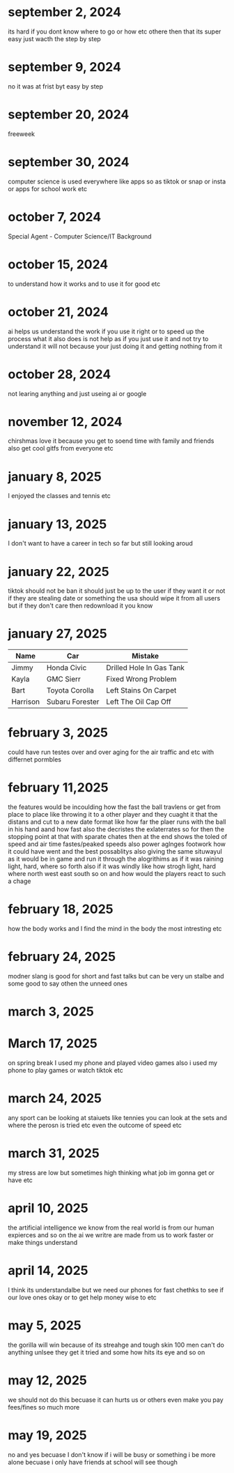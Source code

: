 # september 2, 2024
its hard if you dont know where to go or how etc othere then that its super easy just wacth the step by step
# september 9, 2024
no it was at frist byt easy by step 
# september 20, 2024
freeweek
# september 30, 2024
computer science is used everywhere like apps so as tiktok or snap or insta or apps for school work etc 
# october 7, 2024
Special Agent - Computer Science/IT Background
# october 15, 2024 
to understand how it works and to use it for good etc
# october 21, 2024
ai helps us understand the work if you use it right or to speed up the process what it also does is not help as if you just use it and not try to understand it will not because your just doing it and getting nothing from it
# october 28, 2024
not learing anything and just useing ai or google
# november 12, 2024 
chirshmas love it because you get to soend time with family and friends also get cool gitfs from everyone etc 
# january 8, 2025
I enjoyed the classes and tennis etc
# january 13, 2025
I don't want to have a career in tech so far but still looking aroud 
# january 22, 2025 
tiktok should not be ban it should just be up to the user if they want it or not if they are stealing date or something the usa should wipe it from all users but if they don't care then redownload it you know
# january 27, 2025
|Name|Car|Mistake|
| ----|------- | ----------- |
|Jimmy|		Honda Civic  |Drilled Hole In Gas Tank|
|Kayla|	GMC Sierr| Fixed Wrong Problem|
|Bart|		Toyota Corolla |Left Stains On Carpet|
|Harrison| Subaru Forester |Left The Oil Cap Off|
# february 3, 2025 
could have run testes over and over aging for the air traffic and etc with differnet pormbles 
# february 11,2025
the features would be incoulding how the fast the ball travlens or get from place to place like throwing it to a other player and they cuaght it that the distans and cut to a new date format like how far the plaer runs with the ball in his hand aand how fast also the decristes the exlaterrates so for then the stopping point at that with sparate chates then at the end shows the toled of speed and air time fastes/peaked speeds also power aglnges footwork how it could have went and the best possablitys also giving the same situwayul as it would be in game and run it through the alogrithims as if it was raining light, hard, where so forth also if it was windly like how strogh light, hard where north west east south so on and how would the players react to such a chage  
# february 18, 2025
how the body works and I find the mind in the body the most intresting etc
# february 24, 2025
modner slang is good for short and fast talks but can be very un stalbe and some good to say othen the unneed ones
# march 3, 2025

# March 17, 2025
on spring break I used my phone and played video games also i used my phone to play games or watch tiktok etc
# march 24, 2025
any sport can be looking at staiuets like tennies you can look at the sets and where the perosn is tried etc even the outcome of speed etc
# march 31, 2025
my stress are low but sometimes high thinking what job im gonna get or have etc 
# april 10, 2025 
the artificial intelligence we know from the real world is from our human expierces and so on the ai we writre are made from us to work faster or make things understand
# april 14, 2025
I think its understandalbe but we need our phones for fast chethks to see if our love ones okay or to get help money wise to etc
# may 5, 2025 
the gorilla will win because of its streahge and tough skin 100 men can't do anything unlsee they get it tried and some how hits its eye and so on 
# may 12, 2025 
we should not do this becuase it can hurts us or others even make you pay fees/fines so much more 
# may 19, 2025
no and yes becuase I don't know if i will be busy or something i be more alone becuase i only have friends at school will see though 
